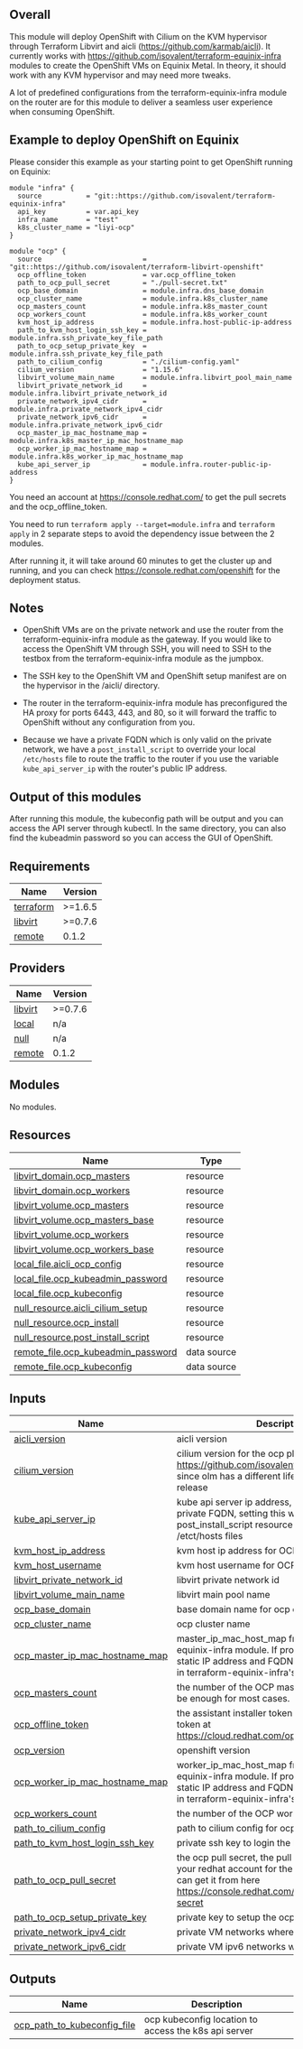 ## Overall

This module will deploy OpenShift with Cilium on the KVM hypervisor through Terraform Libvirt and aicli (https://github.com/karmab/aicli). It currently works with https://github.com/isovalent/terraform-equinix-infra modules to create the OpenShift VMs on Equinix Metal. In theory, it should work with any KVM hypervisor and may need more tweaks.

A lot of predefined configurations from the terraform-equinix-infra module on the router are for this module to deliver a seamless user experience when consuming OpenShift.

## Example to deploy OpenShift on Equinix

Please consider this example as your starting point to get OpenShift running on Equinix:

```hcl
module "infra" {
  source           = "git::https://github.com/isovalent/terraform-equinix-infra"
  api_key          = var.api_key
  infra_name       = "test"
  k8s_cluster_name = "liyi-ocp"
}

module "ocp" {
  source                         = "git::https://github.com/isovalent/terraform-libvirt-openshift"
  ocp_offline_token              = var.ocp_offline_token
  path_to_ocp_pull_secret        = "./pull-secret.txt"
  ocp_base_domain                = module.infra.dns_base_domain
  ocp_cluster_name               = module.infra.k8s_cluster_name
  ocp_masters_count              = module.infra.k8s_master_count
  ocp_workers_count              = module.infra.k8s_worker_count
  kvm_host_ip_address            = module.infra.host-public-ip-address
  path_to_kvm_host_login_ssh_key = module.infra.ssh_private_key_file_path
  path_to_ocp_setup_private_key  = module.infra.ssh_private_key_file_path
  path_to_cilium_config          = "./cilium-config.yaml"
  cilium_version                 = "1.15.6"
  libvirt_volume_main_name       = module.infra.libvirt_pool_main_name
  libvirt_private_network_id     = module.infra.libvirt_private_network_id
  private_network_ipv4_cidr      = module.infra.private_network_ipv4_cidr
  private_network_ipv6_cidr      = module.infra.private_network_ipv6_cidr
  ocp_master_ip_mac_hostname_map = module.infra.k8s_master_ip_mac_hostname_map
  ocp_worker_ip_mac_hostname_map = module.infra.k8s_worker_ip_mac_hostname_map
  kube_api_server_ip             = module.infra.router-public-ip-address
}
```

You need an account at https://console.redhat.com/ to get the pull secrets and the ocp_offline_token.

You need to run `terraform apply --target=module.infra` and `terraform apply` in 2 separate steps to avoid the dependency issue between the 2 modules.

After running it, it will take around 60 minutes to get the cluster up and running, and you can check https://console.redhat.com/openshift for the deployment status.

## Notes
* OpenShift VMs are on the private network and use the router from the terraform-equinix-infra module as the gateway. If you would like to access the OpenShift VM through SSH, you will need to SSH to the testbox from the terraform-equinix-infra module as the jumpbox.

* The SSH key to the OpenShift VM and OpenShift setup manifest are on the hypervisor in the /aicli/ directory.
* The router in the terraform-equinix-infra module has preconfigured the HA proxy for ports 6443, 443, and 80, so it will forward the traffic to OpenShift without any configuration from you.
* Because we have a private FQDN which is only valid on the private network, we have a `post_install_script` to override your local `/etc/hosts` file to route the traffic to the router if you use the variable `kube_api_server_ip` with the router's public IP address.


## Output of this modules
After running this module, the kubeconfig path will be output and you can access the API server through kubectl. In the same directory, you can also find the kubeadmin password so you can access the GUI of OpenShift.

<!-- BEGIN_TF_DOCS -->
## Requirements

| Name | Version |
|------|---------|
| <a name="requirement_terraform"></a> [terraform](#requirement\_terraform) | >=1.6.5 |
| <a name="requirement_libvirt"></a> [libvirt](#requirement\_libvirt) | >=0.7.6 |
| <a name="requirement_remote"></a> [remote](#requirement\_remote) | 0.1.2 |

## Providers

| Name | Version |
|------|---------|
| <a name="provider_libvirt"></a> [libvirt](#provider\_libvirt) | >=0.7.6 |
| <a name="provider_local"></a> [local](#provider\_local) | n/a |
| <a name="provider_null"></a> [null](#provider\_null) | n/a |
| <a name="provider_remote"></a> [remote](#provider\_remote) | 0.1.2 |

## Modules

No modules.

## Resources

| Name | Type |
|------|------|
| [libvirt_domain.ocp_masters](https://registry.terraform.io/providers/dmacvicar/libvirt/latest/docs/resources/domain) | resource |
| [libvirt_domain.ocp_workers](https://registry.terraform.io/providers/dmacvicar/libvirt/latest/docs/resources/domain) | resource |
| [libvirt_volume.ocp_masters](https://registry.terraform.io/providers/dmacvicar/libvirt/latest/docs/resources/volume) | resource |
| [libvirt_volume.ocp_masters_base](https://registry.terraform.io/providers/dmacvicar/libvirt/latest/docs/resources/volume) | resource |
| [libvirt_volume.ocp_workers](https://registry.terraform.io/providers/dmacvicar/libvirt/latest/docs/resources/volume) | resource |
| [libvirt_volume.ocp_workers_base](https://registry.terraform.io/providers/dmacvicar/libvirt/latest/docs/resources/volume) | resource |
| [local_file.aicli_ocp_config](https://registry.terraform.io/providers/hashicorp/local/latest/docs/resources/file) | resource |
| [local_file.ocp_kubeadmin_password](https://registry.terraform.io/providers/hashicorp/local/latest/docs/resources/file) | resource |
| [local_file.ocp_kubeconfig](https://registry.terraform.io/providers/hashicorp/local/latest/docs/resources/file) | resource |
| [null_resource.aicli_cilium_setup](https://registry.terraform.io/providers/hashicorp/null/latest/docs/resources/resource) | resource |
| [null_resource.ocp_install](https://registry.terraform.io/providers/hashicorp/null/latest/docs/resources/resource) | resource |
| [null_resource.post_install_script](https://registry.terraform.io/providers/hashicorp/null/latest/docs/resources/resource) | resource |
| [remote_file.ocp_kubeadmin_password](https://registry.terraform.io/providers/tenstad/remote/0.1.2/docs/data-sources/file) | data source |
| [remote_file.ocp_kubeconfig](https://registry.terraform.io/providers/tenstad/remote/0.1.2/docs/data-sources/file) | data source |

## Inputs

| Name | Description | Type | Default | Required |
|------|-------------|------|---------|:--------:|
| <a name="input_aicli_version"></a> [aicli\_version](#input\_aicli\_version) | aicli version | `string` | `"99.0.202403282009"` | no |
| <a name="input_cilium_version"></a> [cilium\_version](#input\_cilium\_version) | cilium version for the ocp please check https://github.com/isovalent/cilium-ee-olm since olm has a different life cycle from helm release | `string` | n/a | yes |
| <a name="input_kube_api_server_ip"></a> [kube\_api\_server\_ip](#input\_kube\_api\_server\_ip) | kube api server ip address, since we use the private FQDN, setting this will run post\_install\_script resource to override the /etct/hosts files | `string` | `""` | no |
| <a name="input_kvm_host_ip_address"></a> [kvm\_host\_ip\_address](#input\_kvm\_host\_ip\_address) | kvm host ip address for OCP VM deployment | `string` | n/a | yes |
| <a name="input_kvm_host_username"></a> [kvm\_host\_username](#input\_kvm\_host\_username) | kvm host username for OCP VM deployment | `string` | `"root"` | no |
| <a name="input_libvirt_private_network_id"></a> [libvirt\_private\_network\_id](#input\_libvirt\_private\_network\_id) | libvirt private network id | `any` | n/a | yes |
| <a name="input_libvirt_volume_main_name"></a> [libvirt\_volume\_main\_name](#input\_libvirt\_volume\_main\_name) | libvirt main pool name | `any` | n/a | yes |
| <a name="input_ocp_base_domain"></a> [ocp\_base\_domain](#input\_ocp\_base\_domain) | base domain name for ocp cluster | `string` | n/a | yes |
| <a name="input_ocp_cluster_name"></a> [ocp\_cluster\_name](#input\_ocp\_cluster\_name) | ocp cluster name | `string` | `"default-ocp-name"` | no |
| <a name="input_ocp_master_ip_mac_hostname_map"></a> [ocp\_master\_ip\_mac\_hostname\_map](#input\_ocp\_master\_ip\_mac\_hostname\_map) | master\_ip\_mac\_host\_map from terraform-equinix-infra module. If provided, it will get the static IP address and FQDN mapping predefined in terraform-equinix-infra's router | `string` | `""` | no |
| <a name="input_ocp_masters_count"></a> [ocp\_masters\_count](#input\_ocp\_masters\_count) | the number of the OCP master VM, 3 or 5 shoud be enough for most cases. | `number` | `3` | no |
| <a name="input_ocp_offline_token"></a> [ocp\_offline\_token](#input\_ocp\_offline\_token) | the assistant installer token gather an offline token at https://cloud.redhat.com/openshift/token | `string` | `""` | no |
| <a name="input_ocp_version"></a> [ocp\_version](#input\_ocp\_version) | openshift version | `string` | `4.14` | no |
| <a name="input_ocp_worker_ip_mac_hostname_map"></a> [ocp\_worker\_ip\_mac\_hostname\_map](#input\_ocp\_worker\_ip\_mac\_hostname\_map) | worker\_ip\_mac\_host\_map from terraform-equinix-infra module. If provided, it will get the static IP address and FQDN mapping predefined in terraform-equinix-infra's router | `string` | `""` | no |
| <a name="input_ocp_workers_count"></a> [ocp\_workers\_count](#input\_ocp\_workers\_count) | the number of the OCP worker VM. | `number` | `2` | no |
| <a name="input_path_to_cilium_config"></a> [path\_to\_cilium\_config](#input\_path\_to\_cilium\_config) | path to cilium config for ocp | `string` | n/a | yes |
| <a name="input_path_to_kvm_host_login_ssh_key"></a> [path\_to\_kvm\_host\_login\_ssh\_key](#input\_path\_to\_kvm\_host\_login\_ssh\_key) | private ssh key to login the kvm host | `string` | n/a | yes |
| <a name="input_path_to_ocp_pull_secret"></a> [path\_to\_ocp\_pull\_secret](#input\_path\_to\_ocp\_pull\_secret) | the ocp pull secret, the pull secret should match your redhat account for the offline\_token. you can get it from here https://console.redhat.com/openshift/install/pull-secret | `string` | `""` | no |
| <a name="input_path_to_ocp_setup_private_key"></a> [path\_to\_ocp\_setup\_private\_key](#input\_path\_to\_ocp\_setup\_private\_key) | private key to setup the ocp cluster | `string` | n/a | yes |
| <a name="input_private_network_ipv4_cidr"></a> [private\_network\_ipv4\_cidr](#input\_private\_network\_ipv4\_cidr) | private VM networks where the OCP VM sit | `any` | n/a | yes |
| <a name="input_private_network_ipv6_cidr"></a> [private\_network\_ipv6\_cidr](#input\_private\_network\_ipv6\_cidr) | private VM ipv6 networks where the OCP VM sit | `string` | `""` | no |

## Outputs

| Name | Description |
|------|-------------|
| <a name="output_ocp_path_to_kubeconfig_file"></a> [ocp\_path\_to\_kubeconfig\_file](#output\_ocp\_path\_to\_kubeconfig\_file) | ocp kubeconfig location to access the k8s api server |
<!-- END_TF_DOCS -->